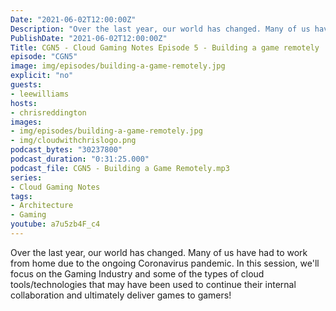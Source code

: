 ```yaml
---
Date: "2021-06-02T12:00:00Z"
Description: "Over the last year, our world has changed. Many of us have had to work from home due to the ongoing Coronavirus pandemic. In this session, we'll focus on the Gaming Industry and some of the types of cloud tools/technologies that may have been used to continue their internal collaboration and ultimately deliver games to gamers!"
PublishDate: "2021-06-02T12:00:00Z"
Title: CGN5 - Cloud Gaming Notes Episode 5 - Building a game remotely
episode: "CGN5"
image: img/episodes/building-a-game-remotely.jpg
explicit: "no"
guests:
- leewilliams
hosts:
- chrisreddington
images:
- img/episodes/building-a-game-remotely.jpg
- img/cloudwithchrislogo.png
podcast_bytes: "30237800"
podcast_duration: "0:31:25.000"
podcast_file: CGN5 - Building a Game Remotely.mp3
series:
- Cloud Gaming Notes
tags:
- Architecture
- Gaming
youtube: a7u5zb4F_c4
---
```

Over the last year, our world has changed. Many of us have had to work from home due to the ongoing Coronavirus pandemic. In this session, we'll focus on the Gaming Industry and some of the types of cloud tools/technologies that may have been used to continue their internal collaboration and ultimately deliver games to gamers!